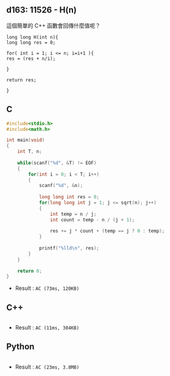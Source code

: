 ## d163: 11526 - H(n)
這個簡單的 C++ 函數會回傳什麼值呢？ 

```
long long H(int n){
long long res = 0;

for( int i = 1; i <= n; i=i+1 ){
res = (res + n/i);

}

return res;

}
```

## C
```C
#include<stdio.h>
#include<math.h>

int main(void)
{
	int T, n;
	
	while(scanf("%d", &T) != EOF)
	{
		for(int i = 0; i < T; i++)
		{
			scanf("%d", &n);
			
			long long int res = 0;		
			for(long long int j = 1; j <= sqrt(n); j++)
			{
				int temp = n / j;
				int count = temp - n / (j + 1);
				
				res += j * count + (temp == j ? 0 : temp);
			}
			
			printf("%lld\n", res);
		}
	}
	
	return 0;
}
```
 * Result : `AC (73ms, 120KB)`

## C++
```C++

```
 * Result : `AC (11ms, 304KB)`

## Python
```python

```
 * Result : `AC (23ms, 3.8MB)`

